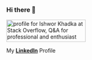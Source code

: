 ### Hi there 👋

<!--
**IshworKhadka/IshworKhadka** is a ✨ _special_ ✨ repository because its `README.md` (this file) appears on your GitHub profile.

Here are some ideas to get you started:

- 🔭 I’m currently working on ...
- 🌱 I’m currently learning ...
- 👯 I’m looking to collaborate on ...
- 🤔 I’m looking for help with ...
- 💬 Ask me about ...
- 📫 How to reach me: ...
- 😄 Pronouns: ...
- ⚡ Fun fact: ...


-->

<a href="https://stackoverflow.com/users/4710512/ishwor-khadka"><img src="https://stackoverflow.com/users/flair/4710512.png" width="208" height="58" alt="profile for Ishwor Khadka at Stack Overflow, Q&amp;A for professional and enthusiast programmers" title="profile for Ishwor Khadka at Stack Overflow, Q&amp;A for professional and enthusiast programmers"></a>

My <b><a href = "https://www.linkedin.com/in/eshwor-khadka/">LinkedIn</a></b> Profile
